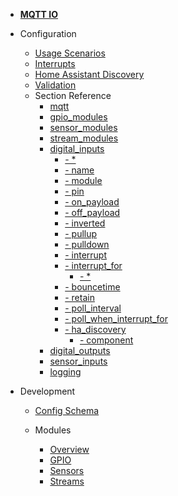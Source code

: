 - [**MQTT IO**](/)

- Configuration

  - [Usage Scenarios](config/scenarios.md)
  - [Interrupts](config/interrupts.md)
  - [Home Assistant Discovery](config/ha_discovery.md)
  - [Validation](config/validation.md)
  - Section Reference
    - [mqtt](config/reference/mqtt/)
    - [gpio_modules](config/reference/gpio_modules/)
    - [sensor_modules](config/reference/sensor_modules/)
    - [stream_modules](config/reference/stream_modules/)
    - [digital_inputs](config/reference/digital_inputs/)
        - [- *](config/reference/digital_inputs/?id=digital_inputs-star)
        - [- name](config/reference/digital_inputs/?id=digital_inputs-star-name)
        - [- module](config/reference/digital_inputs/?id=digital_inputs-star-module)
        - [- pin](config/reference/digital_inputs/?id=digital_inputs-star-pin)
        - [- on_payload](config/reference/digital_inputs/?id=digital_inputs-star-on_payload)
        - [- off_payload](config/reference/digital_inputs/?id=digital_inputs-star-off_payload)
        - [- inverted](config/reference/digital_inputs/?id=digital_inputs-star-inverted)
        - [- pullup](config/reference/digital_inputs/?id=digital_inputs-star-pullup)
        - [- pulldown](config/reference/digital_inputs/?id=digital_inputs-star-pulldown)
        - [- interrupt](config/reference/digital_inputs/?id=digital_inputs-star-interrupt)
        - [- interrupt_for](config/reference/digital_inputs/?id=digital_inputs-star-interrupt_for)
          - [- *](config/reference/digital_inputs/?id=digital_inputs-star-interrupt_for-star)
        - [- bouncetime](config/reference/digital_inputs/?id=digital_inputs-star-bouncetime)
        - [- retain](config/reference/digital_inputs/?id=digital_inputs-star-retain)
        - [- poll_interval](config/reference/digital_inputs/?id=digital_inputs-star-poll_interval)
        - [- poll_when_interrupt_for](config/reference/digital_inputs/?id=digital_inputs-star-poll_when_interrupt_for)
        - [- ha_discovery](config/reference/digital_inputs/?id=digital_inputs-star-ha_discovery)
          - [- component](config/reference/digital_inputs/?id=digital_inputs-star-ha_discovery-component)
    - [digital_outputs](config/reference/digital_outputs/)
    - [sensor_inputs](config/reference/sensor_inputs/)
    - [logging](config/reference/logging/)

- Development

  - [Config Schema](dev/config_schema.md)

  - Modules

    - [Overview](dev/modules/overview.md)
    - [GPIO](dev/modules/gpio.md)
    - [Sensors](dev/modules/sensors.md)
    - [Streams](dev/modules/streams.md)